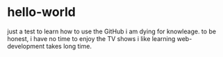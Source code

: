 # hello-world
just a test to learn how to use the GitHub
i am dying for knowleage.
to be honest, i have no time to enjoy the TV shows i like
learning web-development takes long time.
